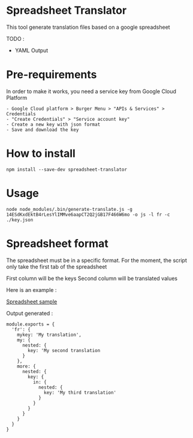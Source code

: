 # Spreadsheet Translator

This tool generate translation files based on a google spreadsheet


TODO : 
- YAML Output 

# Pre-requirements

In order to make it works, you need a service key from Google Cloud Platform

```
- Google Cloud platform > Burger Menu > "APIs & Services" > Credentials
- "Create Credentials" > "Service account key"
- Create a new key with json format
- Save and download the key
```

# How to install

```
npm install --save-dev spreadsheet-translator
```

# Usage 

```
node node_modules/.bin/generate-translate.js -g 14ESdKxdEktB4rLesYlIMMve6aapCT2Q2jGB17F466W6mo -o js -l fr -c ./key.json
```

# Spreadsheet format

The spreadsheet must be in a specific format.
For the moment, the script only take the first tab of the spreadsheet

First column will be the keys
Second column will be translated values

Here is an example : 

[Spreadsheet sample](https://imgur.com/8Ic5zcw)

Output generated : 

```
module.exports = {
  'fr': {
    mykey: 'My translation',
    my: {
      nested: {
        key: 'My second translation
      }
    },
    more: {
      nested: {
        key: {
          in: {
            nested: {
              key: 'My third translation'
            }
          }
        }
      }
    }
  }
}
```
